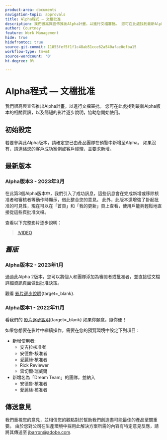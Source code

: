 ```yaml
---
product-area: documents
navigation-topic: approvals
title: Alpha程式 — 文檔批准
description: 我們很高興宣佈推出Alpha計畫，以進行文檔審批。 您可在此處找到最新Alpha版本的相關資訊，以及簡短的影片逐步說明，協助您開始使用。
author: Courtney
feature: Work Management
hide: true
hidefromtoc: true
source-git-commit: 11855fef5f1f1c48ab51cce62a540afae0efba15
workflow-type: tm+mt
source-wordcount: '0'
ht-degree: 0%

---
```



# Alpha程式 — 文檔批准

我們很高興宣佈推出Alpha計畫，以進行文檔審批。 您可在此處找到最新Alpha版本的相關資訊，以及簡短的影片逐步說明，協助您開始使用。

## 初始設定

若要參與此Alpha版本，請確定您已由產品團隊在預覽中新增至Alpha。 如果沒有，請連絡您的客戶成功案例或客戶經理，並要求新增。

## 最新版本

### Alpha版本3 - 2023年3月

在此第3個Alpha版本中，我們引入了成功訊息，這些訊息會在完成新增或移除核准者和審核者等動作時顯示，借此整合您的意見。 此外，此版本還增強了掛起批准的可見性，現在可以在「首頁」和「我的更新」頁上查看，使用戶能夠輕鬆地直接從這些頁批准文檔。

查看以下完整影片逐步說明：

>[!VIDEO](https://video.tv.adobe.com/v/3417854/)

## _舊版_

### Alpha版本2 - 2023年1月

通過此Alpha 2版本，您可以將個人和團隊添加為審閱者或批准者，並直接從文檔詳細資訊頁面做出批准決策。

觀看 [影片逐步說明](https://video.tv.adobe.com/v/3413941){target=_blank}.

### Alpha版本1 - 2022年11月

看我們的 [影片逐步說明](https://video.tv.adobe.com/v/3412837){target=_blank} 如果你願意，隨你便！

如果您想要在影片中繼續操作，需要在您的預覽環境中設定下列項目：

* 新增使用者:
   * 安吉拉核准者
   * 安德魯·核准者
   * 愛麗絲·核准者
   * Rick Reviewer
   * 雷切爾·瑞威爾
* 新增名為「Dream Team」的團隊，並納入
   * 安德魯·核准者
   * 愛麗絲·核准者

## 傳送意見

我們重視您的意見，並相信您的觀點對於幫助我們創造盡可能最佳的產品至關重要。 由於您對公司在生產環境中採用此解決方案所需的內容有特定意見反應，請將其傳送至 [jbarron@adobe.com](mailto:jbarron@adobe.com).
